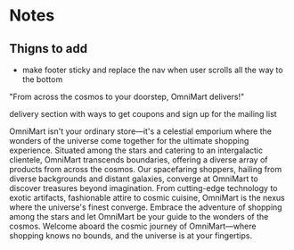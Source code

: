 # Notes

## Thigns to add

- make footer sticky and replace the nav when user scrolls all the way to the bottom




"From across the cosmos to your doorstep, OmniMart delivers!"

delivery section with ways to get coupons and sign up for the mailing list

OmniMart isn't your ordinary store—it's a celestial emporium where the wonders of the universe come together for the ultimate shopping experience. Situated among the stars and catering to an intergalactic clientele, OmniMart transcends boundaries, offering a diverse array of products from across the cosmos. Our spacefaring shoppers, hailing from diverse backgrounds and distant galaxies, converge at OmniMart to discover treasures beyond imagination. From cutting-edge technology to exotic artifacts, fashionable attire to cosmic cuisine, OmniMart is the nexus where the universe's finest converge. Embrace the adventure of shopping among the stars and let OmniMart be your guide to the wonders of the cosmos. Welcome aboard the cosmic journey of OmniMart—where shopping knows no bounds, and the universe is at your fingertips.
